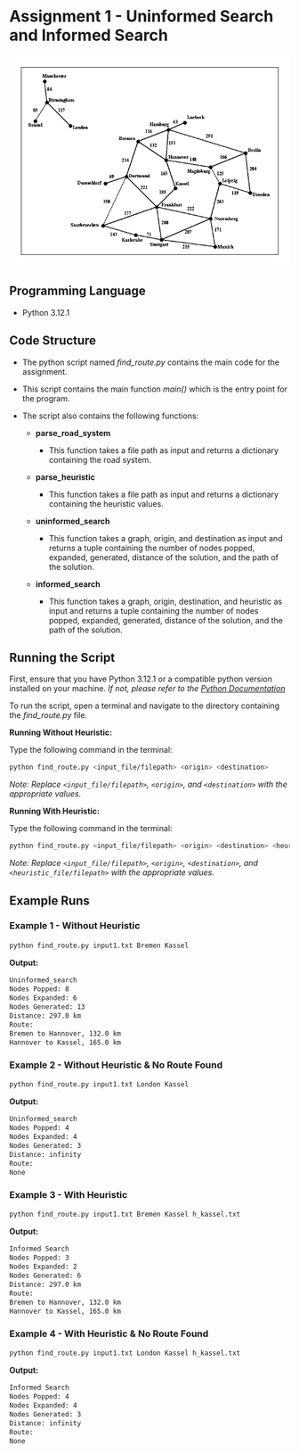 # Assignment 1 - Uninformed Search and Informed Search

![alt text](../figures/input1_graphic.gif)

## Programming Language

- Python 3.12.1

## Code Structure

- The python script named *find_route.py* contains the main code for the assignment.
- This script contains the main function *main()* which is the entry point for the program.

- The script also contains the following functions:
  - **parse_road_system**
    - This function takes a file path as input and returns a dictionary containing the road system.

  - **parse_heuristic**
    - This function takes a file path as input and returns a dictionary containing the heuristic values.

  - **uninformed_search**
    - This function takes a graph, origin, and destination as input and returns a tuple containing the number of nodes popped, expanded, generated, distance of the solution, and the path of the solution.

  - **informed_search**
    - This function takes a graph, origin, destination, and heuristic as input and returns a tuple containing the number of nodes popped, expanded, generated, distance of the solution, and the path of the solution.

## Running the Script

First, ensure that you have Python 3.12.1 or a compatible python version installed on your machine.
*If not, please refer to the [Python Documentation](https://www.python.org/doc/)*

To run the script, open a terminal and navigate to the directory containing the *find_route.py* file.

**Running Without Heuristic:**

Type the following command in the terminal:

```bash
python find_route.py <input_file/filepath> <origin> <destination>
```

*Note: Replace `<input_file/filepath>`, `<origin>`, and `<destination>` with the appropriate values.*

**Running With Heuristic:**

Type the following command in the terminal:

```bash
python find_route.py <input_file/filepath> <origin> <destination> <heuristic_file/filepath>
```

*Note: Replace `<input_file/filepath>`, `<origin>`, `<destination>`, and `<heuristic_file/filepath>` with the appropriate values.*

## Example Runs

### Example 1 - Without Heuristic

```bash
python find_route.py input1.txt Bremen Kassel
```

**Output:**

```text
Uninformed_search
Nodes Popped: 8
Nodes Expanded: 6
Nodes Generated: 13
Distance: 297.0 km
Route:
Bremen to Hannover, 132.0 km
Hannover to Kassel, 165.0 km
```

### Example 2 - Without Heuristic & No Route Found

```bash
python find_route.py input1.txt London Kassel
```

**Output:**

```text
Uninformed_search
Nodes Popped: 4
Nodes Expanded: 4
Nodes Generated: 3
Distance: infinity
Route:
None
```

### Example 3 - With Heuristic

```bash
python find_route.py input1.txt Bremen Kassel h_kassel.txt
```

**Output:**

```text
Informed Search
Nodes Popped: 3
Nodes Expanded: 2
Nodes Generated: 6
Distance: 297.0 km
Route:
Bremen to Hannover, 132.0 km
Hannover to Kassel, 165.0 km
```

### Example 4 - With Heuristic & No Route Found

```bash
python find_route.py input1.txt London Kassel h_kassel.txt
```

**Output:**

```text
Informed Search
Nodes Popped: 4
Nodes Expanded: 4
Nodes Generated: 3
Distance: infinity
Route:
None
```
